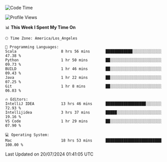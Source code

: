 <!--START_SECTION:waka-->
![Code Time](http://img.shields.io/badge/Code%20Time-1%2C129%20hrs%2034%20mins-blue)

![Profile Views](http://img.shields.io/badge/Profile%20Views-0-blue)

📊 **This Week I Spent My Time On** 

```text
🕑︎ Time Zone: America/Los_Angeles

💬 Programming Languages: 
Scala                    8 hrs 56 mins       ████████████░░░░░░░░░░░░░   47.38 % 
Python                   1 hr 50 mins        ██░░░░░░░░░░░░░░░░░░░░░░░   09.73 % 
BUILD                    1 hr 46 mins        ██░░░░░░░░░░░░░░░░░░░░░░░   09.43 % 
Java                     1 hr 22 mins        ██░░░░░░░░░░░░░░░░░░░░░░░   07.25 % 
Git                      1 hr 8 mins         ██░░░░░░░░░░░░░░░░░░░░░░░   06.03 % 

🔥 Editors: 
IntelliJ IDEA            13 hrs 46 mins      ██████████████████░░░░░░░   72.93 % 
Intellijidea             3 hrs 37 mins       █████░░░░░░░░░░░░░░░░░░░░   19.16 % 
VS Code                  1 hr 29 mins        ██░░░░░░░░░░░░░░░░░░░░░░░   07.90 % 

💻 Operating System: 
Mac                      18 hrs 53 mins      █████████████████████████   100.00 % 
```


 Last Updated on 20/07/2024 01:41:05 UTC
<!--END_SECTION:waka-->
